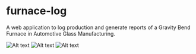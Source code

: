 # furnace-log
A web application to log production and generate reports of a Gravity Bend Furnace in Automotive Glass Manufacturing.


![Alt text](https://drive.google.com/file/d/1l4LLr2I7YRNcceYsX8iDffm_Kgh19Zcf/view?usp=sharing)
![Alt text](https://drive.google.com/file/d/1hOC8C00r76ohw76YrFup7AuYOUQK7noD/view?usp=sharing)
![Alt text](https://drive.google.com/file/d/1-36-phd3azoFmW95FHhYooRdqmPy1pVe/view?usp=sharing)

